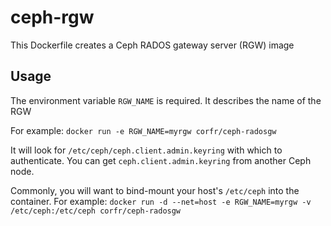 ceph-rgw
========

This Dockerfile creates a Ceph RADOS gateway server (RGW) image


Usage
-----

The environment variable `RGW_NAME` is required.  It describes the name of the RGW

For example:
`docker run -e RGW_NAME=myrgw corfr/ceph-radosgw`

It will look for `/etc/ceph/ceph.client.admin.keyring` with which to authenticate.  You can get `ceph.client.admin.keyring` from another Ceph node.

Commonly, you will want to bind-mount your host's `/etc/ceph` into the container.  For example:
`docker run -d --net=host -e RGW_NAME=myrgw -v /etc/ceph:/etc/ceph corfr/ceph-radosgw`
